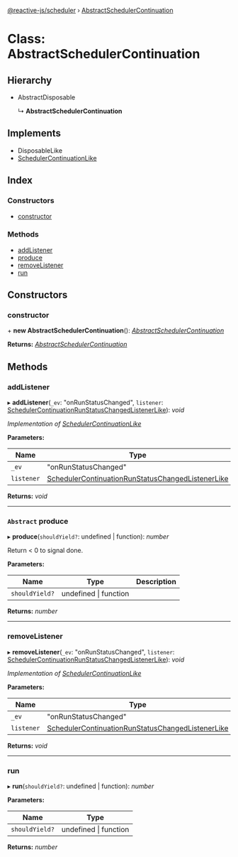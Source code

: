 [@reactive-js/scheduler](../README.md) › [AbstractSchedulerContinuation](abstractschedulercontinuation.md)

# Class: AbstractSchedulerContinuation

## Hierarchy

* AbstractDisposable

  ↳ **AbstractSchedulerContinuation**

## Implements

* DisposableLike
* [SchedulerContinuationLike](../interfaces/schedulercontinuationlike.md)

## Index

### Constructors

* [constructor](abstractschedulercontinuation.md#constructor)

### Methods

* [addListener](abstractschedulercontinuation.md#addlistener)
* [produce](abstractschedulercontinuation.md#abstract-produce)
* [removeListener](abstractschedulercontinuation.md#removelistener)
* [run](abstractschedulercontinuation.md#run)

## Constructors

###  constructor

\+ **new AbstractSchedulerContinuation**(): *[AbstractSchedulerContinuation](abstractschedulercontinuation.md)*

**Returns:** *[AbstractSchedulerContinuation](abstractschedulercontinuation.md)*

## Methods

###  addListener

▸ **addListener**(`_ev`: "onRunStatusChanged", `listener`: [SchedulerContinuationRunStatusChangedListenerLike](../interfaces/schedulercontinuationrunstatuschangedlistenerlike.md)): *void*

*Implementation of [SchedulerContinuationLike](../interfaces/schedulercontinuationlike.md)*

**Parameters:**

Name | Type |
------ | ------ |
`_ev` | "onRunStatusChanged" |
`listener` | [SchedulerContinuationRunStatusChangedListenerLike](../interfaces/schedulercontinuationrunstatuschangedlistenerlike.md) |

**Returns:** *void*

___

### `Abstract` produce

▸ **produce**(`shouldYield?`: undefined | function): *number*

Return < 0 to signal done.

**Parameters:**

Name | Type | Description |
------ | ------ | ------ |
`shouldYield?` | undefined &#124; function |   |

**Returns:** *number*

___

###  removeListener

▸ **removeListener**(`_ev`: "onRunStatusChanged", `listener`: [SchedulerContinuationRunStatusChangedListenerLike](../interfaces/schedulercontinuationrunstatuschangedlistenerlike.md)): *void*

*Implementation of [SchedulerContinuationLike](../interfaces/schedulercontinuationlike.md)*

**Parameters:**

Name | Type |
------ | ------ |
`_ev` | "onRunStatusChanged" |
`listener` | [SchedulerContinuationRunStatusChangedListenerLike](../interfaces/schedulercontinuationrunstatuschangedlistenerlike.md) |

**Returns:** *void*

___

###  run

▸ **run**(`shouldYield?`: undefined | function): *number*

**Parameters:**

Name | Type |
------ | ------ |
`shouldYield?` | undefined &#124; function |

**Returns:** *number*
